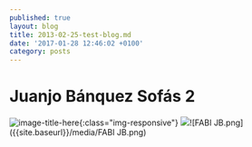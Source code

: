 ```yaml
---
published: true
layout: blog
title: 2013-02-25-test-blog.md
date: '2017-01-28 12:46:02 +0100'
category: posts
---
```


# Juanjo Bánquez Sofás 2


![image-title-here](/1-SOFA.jpg){:class="img-responsive"}
![]({{site.baseurl}}/media/FABI%20JB.png)![FABI JB.png]({{site.baseurl}}/media/FABI JB.png)
